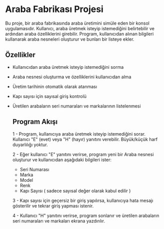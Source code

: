 # Araba Fabrikası Projesi
Bu proje, bir araba fabrikasında araba üretimini simüle eden bir konsol uygulamasıdır. 
Kullanıcı, araba üretmek isteyip istemediğini belirtebilir ve ardından araba özelliklerini girebilir. Program, kullanıcıdan alınan bilgileri kullanarak araba nesneleri oluşturur ve bunları bir listeye ekler.

## Özellikler
 * Kullanıcıdan araba üretmek isteyip istemediğini sorma
 * Araba nesnesi oluşturma ve özelliklerini kullanıcıdan alma
 * Üretim tarihinin otomatik olarak atanması
 * Kapı sayısı için sayısal giriş kontrolü
 * Üretilen arabaların seri numaraları ve markalarının listelenmesi

   ## Program Akışı

    1 - Program, kullanıcıya araba üretmek isteyip istemediğini sorar. Kullanıcı "E" (evet) veya "H" (hayır) yanıtını verebilir. Büyük/küçük harf duyarlılığı yoktur.

    2 - Eğer kullanıcı "E" yanıtını verirse, program yeni bir Araba nesnesi oluşturur ve kullanıcıdan aşağıdaki bilgileri ister:
   
    * Seri Numarası
    * Marka
    * Model
    * Renk
    * Kapı Sayısı ( sadece sayısal değer olarak kabul edilir )

   3 - Kapı sayısı için geçersiz bir giriş yapılırsa, kullanıcıya hata mesajı gösterilir ve tekrar giriş yapması istenir.
   
   4 - Kullanıcı "H" yanıtını verirse, program sonlanır ve üretilen arabaların seri numaraları ve markaları ekrana yazdırılır.
   
